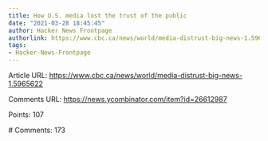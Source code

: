 ```yaml
---
title: How U.S. media lost the trust of the public
date: "2021-03-28 18:45:45"
author: Hacker News Frontpage
authorlink: https://www.cbc.ca/news/world/media-distrust-big-news-1.5965622
tags:
- Hacker-News-Frontpage
---
```


<p>Article URL: <a href="https://www.cbc.ca/news/world/media-distrust-big-news-1.5965622">https://www.cbc.ca/news/world/media-distrust-big-news-1.5965622</a></p>
<p>Comments URL: <a href="https://news.ycombinator.com/item?id=26612987">https://news.ycombinator.com/item?id=26612987</a></p>
<p>Points: 107</p>
<p># Comments: 173</p>
